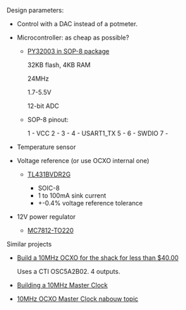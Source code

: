 

Design parameters:

* Control with a DAC instead of a potmeter.
* Microcontroller: as cheap as possible?

    * [PY32003 in SOP-8 package](https://www.lcsc.com/product-detail/Microcontroller-Units-MCUs-MPUs-SOCs_PUYA-PY32F003L16S6TU_C5128435.html)

        32KB flash, 4KB RAM

        24MHz

        1.7-5.5V

        12-bit ADC

    * SOP-8 pinout:

        1 - VCC
        2 - 
        3 -
        4 - USART1_TX
        5 -
        6 - SWDIO
        7 -
        
* Temperature sensor
* Voltage reference (or use OCXO internal one)

    * [TL431BVDR2G](https://www.mouser.com/ProductDetail/onsemi/TL431BVDR2G?qs=xZq1yRCsb1eLd6xafxrLew%3D%3D)

        * SOIC-8
        * 1 to 100mA sink current
        * +-0.4% voltage reference tolerance

* 12V power regulator

    * [MC7812-TO220](https://www.mouser.com/ProductDetail/onsemi/MC7812BTG?qs=%252B9%2Fcbd0IE0QD0Q8bJHvPNQ%3D%3D)

Similar projects

* [Build a 10MHz OCXO for the shack for less than $40.00](http://www.sadarc.org/xenforo/upload/index.php?threads/build-a-10mhz-ocxo-for-the-shack-for-less-than-40-00.138/post-866)

    Uses a CTI OSC5A2B02. 4 outputs.

* [Building a 10MHz Master Clock](https://www.paulvdiyblogs.net/2023/07/building-10mhz-master-clock.html)

* [10MHz OCXO Master Clock nabouw topic](https://www.circuitsonline.net/forum/view/126987/1)


